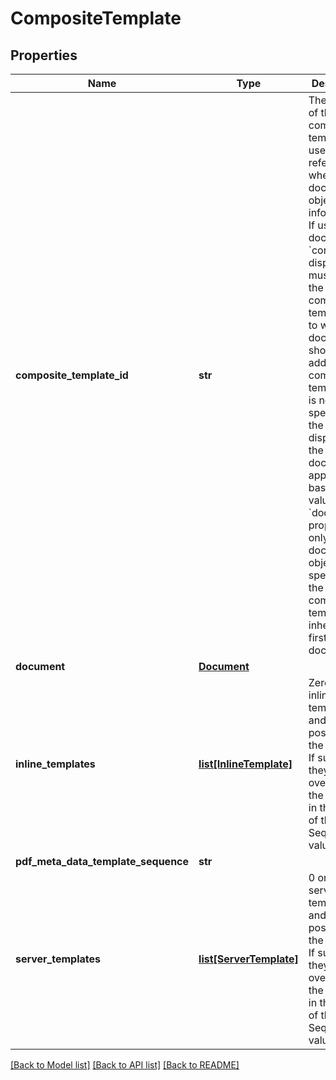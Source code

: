 # CompositeTemplate

## Properties
Name | Type | Description | Notes
------------ | ------------- | ------------- | -------------
**composite_template_id** | **str** | The identify of this composite template. It is used as a reference when adding document object information. If used, the document’s &#x60;content-disposition&#x60; must include the composite template ID to which the document should be added. If a composite template ID is not specified in the content-disposition, the document is applied based on the value of the &#x60;documentId&#x60; property only. If no document object is specified, the composite template inherits the first document. | [optional] 
**document** | [**Document**](Document.md) |  | [optional] 
**inline_templates** | [**list[InlineTemplate]**](InlineTemplate.md) |  Zero or more inline templates and their position in the overlay. If supplied, they are overlaid into the envelope in the order of their Sequence value. | [optional] 
**pdf_meta_data_template_sequence** | **str** |  | [optional] 
**server_templates** | [**list[ServerTemplate]**](ServerTemplate.md) | 0 or more server-side templates and their position in the overlay. If supplied, they are overlaid into the envelope in the order of their Sequence value | [optional] 

[[Back to Model list]](../README.md#documentation-for-models) [[Back to API list]](../README.md#documentation-for-api-endpoints) [[Back to README]](../README.md)


